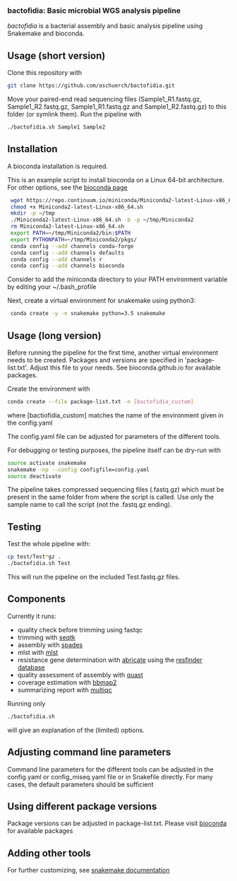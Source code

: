### bactofidia: Basic microbial WGS analysis pipeline

*bactofidia* is a bacterial assembly and basic analysis pipeline using Snakemake and bioconda.

## Usage (short version)

Clone this repository with

```bash
git clone https://github.com/aschuerch/bactofidia.git
```

Move your paired-end read sequencing files (Sample1_R1.fastq.gz, Sample1_R2.fastq.gz, Sample1_R1.fastq.gz and Sample1_R2.fastq.gz) to this folder (or symlink them). Run the pipeline with


```bash
./bactofidia.sh Sample1 Sample2
```


## Installation

A bioconda installation is required.

This is an example script to install bioconda on a Linux 64-bit architecture. For other options, see the [bioconda page](https://bioconda.github.io)

```bash
 wget https://repo.continuum.io/miniconda/Miniconda2-latest-Linux-x86_64.sh
 chmod +x Miniconda2-latest-Linux-x86_64.sh
 mkdir -p ~/tmp
 ./Miniconda2-latest-Linux-x86_64.sh -b -p ~/tmp/Miniconda2
 rm Miniconda2-latest-Linux-x86_64.sh
 export PATH=~/tmp/Miniconda2/bin:$PATH 
 export PYTHONPATH=~/tmp/Miniconda2/pkgs/
 conda config --add channels conda-forge
 conda config --add channels defaults
 conda config --add channels r
 conda config --add channels bioconda
```
Consider to add the miniconda directory to your PATH environment variable by editing your ~/.bash_profile

Next, create a virtual environment for snakemake using python3:

```bash
 conda create -y -n snakemake python=3.5 snakemake
```


## Usage (long version)

Before running the pipeline for the first time, another virtual environment needs to be created. Packages and versions are specified in 'package-list.txt'. Adjust this file to your needs. See bioconda.github.io for available packages.

Create the environment with 

```bash
conda create --file package-list.txt -n [bactofidia_custom]
```
where [bactiofidia_custom] matches the name of the environment given in the config.yaml

The config.yaml file can be adjusted for parameters of the different tools.

For debugging or testing purposes, the pipeline itself can be dry-run with 

```bash
source activate snakemake
snakemake -np --config configfile=config.yaml
source deactivate
```

The pipeline takes compressed sequencing files (.fastq.gz) which must be present in the same folder from where the script is called.
Use only the sample name to call the script (not the .fastq.gz ending).

## Testing

Test the whole pipeline with:

```bash
cp test/Test*gz .
./bactofidia.sh Test
```

This will run the pipeline on the included Test.fastq.gz files.

## Components

Currently it runs:
 - quality check before trimming using fastqc
 - trimming with [seqtk](http://bioconda.github.io/recipes/seqtk/README.html)
 - assembly with [spades](http://bioconda.github.io/recipes/spades/README.html)
 - mlst with [mlst](http://bioconda.github.io/recipes/mlst/README.html)
 - resistance gene determination with [abricate](http://bioconda.github.io/recipes/abricate/README.html) using the [resfinder database](https://cge.cbs.dtu.dk/services/ResFinder/)
 - quality assessment of assembly with [quast](http://bioconda.github.io/recipes/quast/README.html)
 - coverage estimation with [bbmap2](http://bioconda.github.io/recipes/bbmap/README.html)
 - summarizing report with [multiqc](http://bioconda.github.io/recipes/multiqc/README.html)

Running only 

```bash
./bactofidia.sh
```

will give an explanation of the (limited) options.


## Adjusting command line parameters

Command line parameters for the different tools can be adjusted in the config.yaml or config_miseq.yaml file or in Snakefile directly. For many cases, the default parameters should be sufficient


## Using different package versions

Package versions can be adjusted in package-list.txt. Please visit [bioconda](http://bioconda.github.io/) for available packages


## Adding other tools

For further customizing, see [snakemake documentation](https://snakemake.readthedocs.io/en/stable/)


